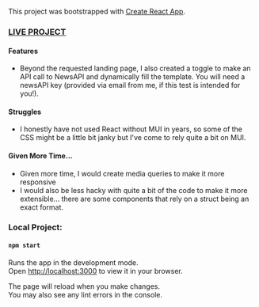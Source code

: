 This project was bootstrapped with [Create React App](https://github.com/facebook/create-react-app).

### [LIVE PROJECT](https://main--imaginative-smakager-d4b161.netlify.app/)

#### Features
- Beyond the requested landing page, I also created a toggle to make an API call to NewsAPI and dynamically fill the template. You will need a newsAPI key (provided via email from me, if this test is intended for you!).

#### Struggles
- I honestly have not used React without MUI in years, so some of the CSS might be a little bit janky but I've come to rely quite a bit on MUI.

#### Given More Time...
- Given more time, I would create media queries to make it more responsive
- I would also be less hacky with quite a bit of the code to make it more extensible... there are some components that rely on a struct being an exact format.


### Local Project:

#### `npm start`

Runs the app in the development mode.\
Open [http://localhost:3000](http://localhost:3000) to view it in your browser.

The page will reload when you make changes.\
You may also see any lint errors in the console.